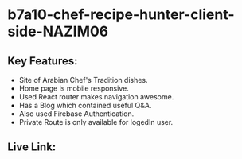 # b7a10-chef-recipe-hunter-client-side-NAZIM06

## Key Features:
* Site of Arabian Chef's Tradition dishes.
* Home page is mobile responsive.
* Used React router makes navigation awesome.
* Has a Blog which contained useful Q&A.
* Also used Firebase Authentication.
* Private Route is only available for logedIn user.


## Live Link:
